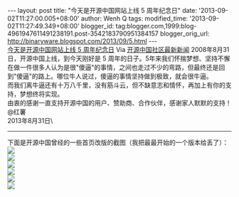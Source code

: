 --- layout: post title: "今天是开源中国网站上线 5 周年纪念日" date:
'2013-09-02T11:27:00.005+08:00' author: Wenh Q tags: modified\_time:
'2013-09-02T11:27:49.349+08:00' blogger\_id:
tag:blogger.com,1999:blog-4961947611491238191.post-3542183790951384157
blogger\_orig\_url: http://binaryware.blogspot.com/2013/09/5.html ---
[\
今天是开源中国网站上线 5
周年纪念日](http://www.oschina.net/news/43745/oschina-5-years)
Via [开源中国社区最新新闻](http://www.oschina.net/?from=rss)
2008年8月31日，开源中国上线，到今天刚好是 5
周年的日子。5年来我们怀揣梦想、坚持不懈在做一件很多人认为是很"傻逼"的事情，之间也走过不少的弯路，但最终还是回到"傻逼"的路上。哪位牛人说过，傻逼的事情坚持做到极致，就会很牛逼。\
而我们离牛逼还有十万八千里，没有筋斗云，但不缺意志和情怀，再加上有你的支持，梦想终将实现。\
由衷的感谢一直支持开源中国的用户、赞助商、合作伙伴，感谢家人默默的支持！\
@红薯\
2013年8月31日\

* * * * *

下面是开源中国曾经的一些首页改版的截图（我把最最开始的一个版本给丢了）：\
![](http://static.oschina.net/uploads/space/2013/0831/072614_tV6v_12.png)\
![](http://static.oschina.net/uploads/space/2013/0831/072632_baPQ_12.png)\
![](http://static.oschina.net/uploads/space/2013/0831/072644_YvUg_12.png)\
![](http://static.oschina.net/uploads/space/2013/0831/072658_Gxof_12.png)\
![](http://static.oschina.net/uploads/space/2013/0831/072709_v7II_12.png)\
![](http://static.oschina.net/uploads/space/2013/0831/072720_w3sT_12.png)
